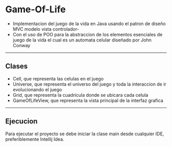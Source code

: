 # Game-Of-Life

- Implementacion del juego de la vida en Java usando el patron de diseño MVC modelo vista controlador-
- Con el uso de POO para la abstraccion de los elementos esenciales de juego de la vida el cual es un automata celular diseñado por John Conway

---

## Clases
* Cell, que representa las celulas en el juego
* Universe, que representa el universo del juego y toda la interaccion de ir evolucionando el juego
* Grid, que representa la cuadricula donde se ubicara cada celula
* GameOfLifeView, que representa la vista principal de la interfaz grafica

---

## Ejecucion
Para ejecutar el proyecto se debe iniciar la clase main desde cualquier IDE, preferiblemente Intellij Idea.

